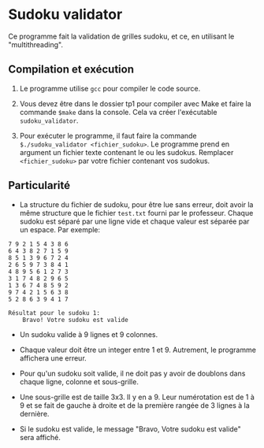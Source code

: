 # Sudoku validator

Ce programme fait la validation de grilles sudoku, et ce, en utilisant le "multithreading".

## Compilation et exécution

1. Le programme utilise `gcc` pour compiler le code source.

2. Vous devez être dans le dossier tp1 pour compiler avec Make et faire la commande `$make` dans la console. Cela va créer l'exécutable `sudoku_validator`.

3. Pour exécuter le programme, il faut faire la commande `$./sudoku_validator <fichier_sudoku>`. Le programme prend en argument un fichier texte contenant le ou les sudokus. Remplacer `<fichier_sudoku>` par votre fichier contenant vos sudokus.

## Particularité

- La structure du fichier de sudoku, pour être lue sans erreur, doit avoir la même structure que le fichier `test.txt` fourni par le professeur. Chaque sudoku est séparé par une ligne vide et chaque valeur est séparée par un espace. Par exemple:

```
7 9 2 1 5 4 3 8 6
6 4 3 8 2 7 1 5 9
8 5 1 3 9 6 7 2 4
2 6 5 9 7 3 8 4 1
4 8 9 5 6 1 2 7 3
3 1 7 4 8 2 9 6 5
1 3 6 7 4 8 5 9 2
9 7 4 2 1 5 6 3 8
5 2 8 6 3 9 4 1 7
```
``` 
Résultat pour le sudoku 1:
    Bravo! Votre sudoku est valide
```

- Un sudoku valide à 9 lignes et 9 colonnes. 

- Chaque valeur doit être un integer entre 1 et 9. Autrement, le programme affichera une erreur.

- Pour qu'un sudoku soit valide, il ne doit pas y avoir de doublons dans chaque ligne, colonne et sous-grille.

- Une sous-grille est de taille 3x3. Il y en a 9. Leur numérotation est de 1 à 9 et se fait de gauche à droite et de la première rangée de 3 lignes à la dernière.

- Si le sudoku est valide, le message "Bravo, Votre sudoku est valide" sera affiché.

